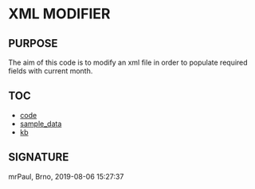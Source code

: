 # XML MODIFIER

## PURPOSE
The aim of this code is to modify an xml file in order to populate required fields with current month. 


## TOC
* [code](xml_modifier.ps1)
* [sample_data](sample.xml)
* [kb](ps_xml_modifier.md)

## SIGNATURE 
mrPaul, Brno, 2019-08-06 15:27:37

